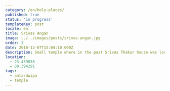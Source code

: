 ```yaml
---
category: /en/holy-places/
published: true
status: 'in progress'
templateKey: post
locale: en
title: Srivas Angan
image: ../../images/posts/srivas-angan.jpg
order: 2
date: 2018-12-07T15:04:10.000Z
description: Small temple where in the past Srivas Thakur house was located
location:
  - 23.439838
  - 88.394291
tags:
  - antardwipa
  - temple
---
```

<tbd locale="en" url="mailto:haribol@mayapur.live"></tbd>
